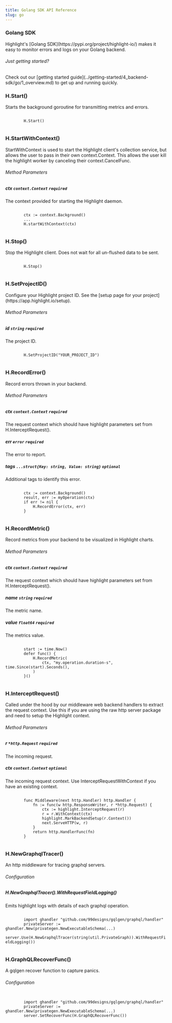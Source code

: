 ```yaml
---
title: Golang SDK API Reference
slug: go
---
```


<section className="section">
  <div className="left">
    <h3>Golang SDK</h3>
    <p>
      Highlight's [Golang SDK](https://pypi.org/project/highlight-io/) makes it easy to monitor errors and logs on your Golang backend.
    </p>
  </div>
  <div className="right">
    <h6>Just getting started?</h6>
    <p>Check out our [getting started guide](../getting-started/4_backend-sdk/go/1_overview.md) to get up and running quickly.</p>
  </div>
</section>

<section className="section">
  <div className="left">
    <h3>H.Start()</h3> 
    <p>Starts the background goroutine for transmitting metrics and errors.</p>
  </div>
  <div className="right">
    <code>
        H.Start()
    </code>
  </div>
</section>

<section className="section">
  <div className="left">
    <h3>H.StartWithContext()</h3> 
    <p>StartWithContext is used to start the Highlight client's collection service, 
but allows the user to pass in their own context.Context. 
This allows the user kill the highlight worker by canceling their context.CancelFunc.</p>
    <h6>Method Parameters</h6>
    <aside className="parameter">
      <h5>ctx <code>context.Context</code> <code>required</code></h5>
      <p>The context provided for starting the Highlight daemon.</p>
    </aside>
  </div>
  <div className="right">
    <code>
        ctx := context.Background()
        ...
        H.startWithContext(ctx)
    </code>
  </div>
</section>

<section className="section">
  <div className="left">
    <h3>H.Stop()</h3> 
    <p>Stop the Highlight client. Does not wait for all un-flushed data to be sent.</p>
  </div>
  <div className="right">
    <code>
        H.Stop()
    </code>
  </div>
</section>

<section className="section">
  <div className="left">
    <h3>H.SetProjectID()</h3> 
    <p>Configure your Highlight project ID. See the [setup page for your project](https://app.highlight.io/setup).</p>
    <h6>Method Parameters</h6>
    <aside className="parameter">
      <h5>id <code>string</code> <code>required</code></h5>
      <p>The project ID.</p>
    </aside>
  </div>
  <div className="right">
    <code>
        H.SetProjectID("YOUR_PROJECT_ID")
    </code>
  </div>
</section>

<section className="section">
  <div className="left">
    <h3>H.RecordError()</h3> 
    <p>Record errors thrown in your backend.</p>
    <h6>Method Parameters</h6>
    <aside className="parameter">
      <h5>ctx <code>context.Context</code> <code>required</code></h5>
      <p>The request context which should have highlight parameters set from H.InterceptRequest().</p>
      <h5>err <code>error</code> <code>required</code></h5>
      <p>The error to report.</p>
     <h5>tags <code>...struct{Key: string, Value: string}</code> <code>optional</code></h5>
      <p>Additional tags to identify this error.</p>
    </aside>
  </div>
  <div className="right">
    <code>
        ctx := context.Background()
        result, err := myOperation(ctx)
        if err != nil {
            H.RecordError(ctx, err)
        }
    </code>
  </div>
</section>

<section className="section">
  <div className="left">
    <h3>H.RecordMetric()</h3> 
    <p>Record metrics from your backend to be visualized in Highlight charts.</p>
    <h6>Method Parameters</h6>
    <aside className="parameter">
      <h5>ctx <code>context.Context</code> <code>required</code></h5>
      <p>The request context which should have highlight parameters set from H.InterceptRequest().</p>
      <h5>name <code>string</code> <code>required</code></h5>
      <p>The metric name.</p>
      <h5>value <code>float64</code> <code>required</code></h5>
      <p>The metrics value.</p>
    </aside>
  </div>
  <div className="right">
    <code>
        start := time.Now()
        defer func() {
            H.RecordMetric(
                ctx, "my.operation.duration-s", time.Since(start).Seconds(),
            )
        }()
    </code>
  </div>
</section>

<section className="section">
  <div className="left">
    <h3>H.InterceptRequest()</h3> 
    <p>Called under the hood by our middleware web backend handlers to extract the request context.
Use this if you are using the raw http server package and need to setup the Highlight context.</p>
    <h6>Method Parameters</h6>
    <aside className="parameter">
      <h5>r <code>*http.Request</code> <code>required</code></h5>
      <p>The incoming request.</p>
      <h5>ctx <code>context.Context</code> <code>optional</code></h5>
      <p>The incoming request context. Use InterceptRequestWithContext if you have an existing context.</p>
    </aside>
  </div>
  <div className="right">
    <code>
        func Middleware(next http.Handler) http.Handler {
            fn := func(w http.ResponseWriter, r *http.Request) {
                ctx := highlight.InterceptRequest(r)
                r = r.WithContext(ctx)
                highlight.MarkBackendSetup(r.Context())
                next.ServeHTTP(w, r)
            }
            return http.HandlerFunc(fn)
        }
    </code>
  </div>
</section>

<section className="section">
  <div className="left">
    <h3>H.NewGraphqlTracer()</h3> 
    <p>An http middleware for tracing graphql servers.</p>
    <h6>Configuration</h6>
    <aside className="parameter">
      <h5>H.NewGraphqlTracer().WithRequestFieldLogging()</h5>
      <p>Emits highlight logs with details of each graphql operation.</p>
    </aside>
  </div>
  <div className="right">
    <code>
        import ghandler "github.com/99designs/gqlgen/graphql/handler"
        privateServer := ghandler.New(privategen.NewExecutableSchema(...)
        server.Use(H.NewGraphqlTracer(string(util.PrivateGraph)).WithRequestFieldLogging())
    </code>
  </div>
</section>


<section className="section">
  <div className="left">
    <h3>H.GraphQLRecoverFunc()</h3> 
    <p>A gqlgen recover function to capture panics.</p>
    <h6>Configuration</h6>
  </div>
  <div className="right">
    <code>
        import ghandler "github.com/99designs/gqlgen/graphql/handler"
        privateServer := ghandler.New(privategen.NewExecutableSchema(...)
        server.SetRecoverFunc(H.GraphQLRecoverFunc())
    </code>
  </div>
</section>

